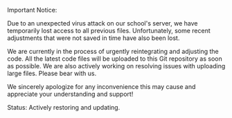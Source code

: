 Important Notice:

Due to an unexpected virus attack on our school's server, we have temporarily lost access to all previous files. Unfortunately, some recent adjustments that were not saved in time have also been lost.

We are currently in the process of urgently reintegrating and adjusting the code. All the latest code files will be uploaded to this Git repository as soon as possible. We are also actively working on resolving issues with uploading large files. Please bear with us.

We sincerely apologize for any inconvenience this may cause and appreciate your understanding and support!

Status: Actively restoring and updating.
